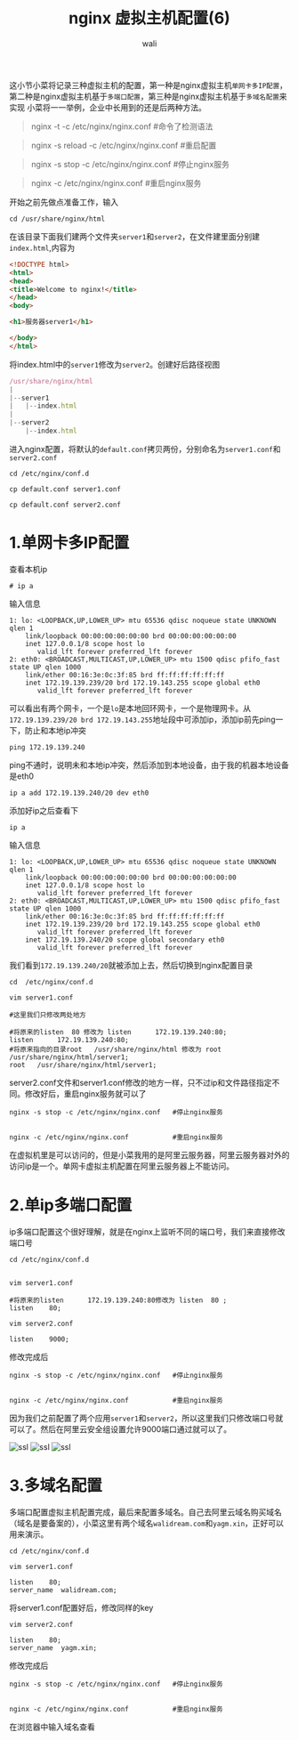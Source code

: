 ﻿---
layout: post
title: nginx 虚拟主机配置(6)  #标题
tagline: 基于Nginx的中间架构
category: nginx      #分类
author: wali    #作者
tag: nginx     #标签
ghurl:        #github url
ghurl_zip:    #github zip下载
comments: true

post_nav: ["1.单网卡多IP配置","2.单ip多端口配置","3.多域名配置"]
group_tag: nginx教程
---

这小节小菜将记录三种虚拟主机的配置，第一种是nginx虚拟主机`单网卡多IP配置`，第二种是nginx虚拟主机基于`多端口配置`，第三种是nginx虚拟主机基于`多域名配置`来实现
小菜将一一举例，企业中长用到的还是后两种方法。

>  nginx -t -c /etc/nginx/nginx.conf   #命令了检测语法

>  nginx -s reload -c /etc/nginx/nginx.conf  #重启配置

>  nginx -s stop -c /etc/nginx/nginx.conf   #停止nginx服务

>  nginx -c /etc/nginx/nginx.conf           #重启nginx服务

开始之前先做点准备工作，输入 

	cd /usr/share/nginx/html

在该目录下面我们建两个文件夹`server1`和`server2`，在文件建里面分别建`index.html`,内容为

```html
<!DOCTYPE html>
<html>
<head>
<title>Welcome to nginx!</title>
</head>
<body>

<h1>服务器server1</h1>

</body>
</html>
```

将index.html中的`server1`修改为`server2`。创建好后路径视图

```javascript
/usr/share/nginx/html
|
|--server1
|	|--index.html
|
|--server2	
	|--index.html
```

进入nginx配置，将默认的`default.conf`拷贝两份，分别命名为`server1.conf`和`server2.conf` 

	cd /etc/nginx/conf.d

	cp default.conf server1.conf 
	
	cp default.conf server2.conf 

# 1.单网卡多IP配置

查看本机ip

	# ip a

输入信息	
	
```linux
1: lo: <LOOPBACK,UP,LOWER_UP> mtu 65536 qdisc noqueue state UNKNOWN qlen 1
    link/loopback 00:00:00:00:00:00 brd 00:00:00:00:00:00
    inet 127.0.0.1/8 scope host lo
       valid_lft forever preferred_lft forever
2: eth0: <BROADCAST,MULTICAST,UP,LOWER_UP> mtu 1500 qdisc pfifo_fast state UP qlen 1000
    link/ether 00:16:3e:0c:3f:85 brd ff:ff:ff:ff:ff:ff
    inet 172.19.139.239/20 brd 172.19.143.255 scope global eth0
       valid_lft forever preferred_lft forever

```
可以看出有两个网卡，一个是`lo`是本地回环网卡，一个是物理网卡。从`172.19.139.239/20 brd 172.19.143.255`地址段中可添加ip，添加ip前先ping一下，防止和本地ip冲突

	ping 172.19.139.240
	
ping不通时，说明未和本地ip冲突，然后添加到本地设备，由于我的机器本地设备是eth0	
	
	ip a add 172.19.139.240/20 dev eth0

添加好ip之后查看下

	ip a

输入信息

```linux
1: lo: <LOOPBACK,UP,LOWER_UP> mtu 65536 qdisc noqueue state UNKNOWN qlen 1
    link/loopback 00:00:00:00:00:00 brd 00:00:00:00:00:00
    inet 127.0.0.1/8 scope host lo
       valid_lft forever preferred_lft forever
2: eth0: <BROADCAST,MULTICAST,UP,LOWER_UP> mtu 1500 qdisc pfifo_fast state UP qlen 1000
    link/ether 00:16:3e:0c:3f:85 brd ff:ff:ff:ff:ff:ff
    inet 172.19.139.239/20 brd 172.19.143.255 scope global eth0
       valid_lft forever preferred_lft forever
    inet 172.19.139.240/20 scope global secondary eth0
       valid_lft forever preferred_lft forever

```
我们看到`172.19.139.240/20`就被添加上去，然后切换到nginx配置目录

	cd  /etc/nginx/conf.d

	vim server1.conf
	
```nginx
#这里我们只修改两处地方

#将原来的listen  80 修改为 listen      172.19.139.240:80;
listen      172.19.139.240:80;
#将原来指向的目录root   /usr/share/nginx/html 修改为 root   /usr/share/nginx/html/server1;
root   /usr/share/nginx/html/server1;
```	
server2.conf文件和server1.conf修改的地方一样，只不过ip和文件路径指定不同。修改好后，重启nginx服务就可以了

	nginx -s stop -c /etc/nginx/nginx.conf   #停止nginx服务
	

	nginx -c /etc/nginx/nginx.conf           #重启nginx服务
	
在虚拟机里是可以访问的，但是小菜我用的是阿里云服务器，阿里云服务器对外的访问ip是一个。单网卡虚拟主机配置在阿里云服务器上不能访问。	

# 2.单ip多端口配置

ip多端口配置这个很好理解，就是在nginx上监听不同的端口号，我们来直接修改端口号

	cd /etc/nginx/conf.d
	

	vim server1.conf
	
```nginx
#将原来的listen      172.19.139.240:80修改为 listen  80 ;
listen    80;
```	
	vim server2.conf

```nginx
listen    9000;
```		

修改完成后

	nginx -s stop -c /etc/nginx/nginx.conf   #停止nginx服务
	

	nginx -c /etc/nginx/nginx.conf           #重启nginx服务

因为我们之前配置了两个应用`server1`和`server2`，所以这里我们只修改端口号就可以了。然后在阿里云安全组设置允许9000端口通过就可以了。

![ssl](http://walidream.com:9999/blogImage/nginx/1542165418%281%29.jpg)
![ssl](http://walidream.com:9999/blogImage/nginx/1542165580%282%29.jpg)
![ssl](http://walidream.com:9999/blogImage/nginx/1542165639%283%29.jpg)
	
# 3.多域名配置

多端口配置虚拟主机配置完成，最后来配置多域名。自己去阿里云域名购买域名（域名是要备案的），小菜这里有两个域名`walidream.com`和`yagm.xin`，正好可以用来演示。

	cd /etc/nginx/conf.d
	
	vim server1.conf

```nginx
listen    80;
server_name  walidream.com;
```	
将server1.conf配置好后，修改同样的key

	vim server2.conf

```nginx
listen    80;
server_name  yagm.xin;
```	

修改完成后

	nginx -s stop -c /etc/nginx/nginx.conf   #停止nginx服务
	

	nginx -c /etc/nginx/nginx.conf           #重启nginx服务

在浏览器中输入域名查看





















